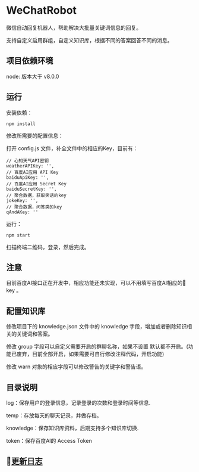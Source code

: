 # WeChatRobot
微信自动回复机器人，帮助解决大批量关键词信息的回复。

支持自定义启用群组，自定义知识库，根据不同的答案回答不同的消息。

## 项目依赖环境

node: 版本大于 v8.0.0

## 运行

安装依赖：

```
npm install
```

修改所需要的配置信息：

打开 config.js 文件，补全文件中的相应的Key，目前有：

```
// 心知天气API密钥
weatherAPIKey: '',
// 百度AI应用 API Key
baiduApiKey: '',
// 百度AI应用 Secret Key
baiduSecretKey: '',
// 聚合数据，获取笑话的key
jokeKey: '',
// 聚合数据，问答类的key
qAndAKey: ''
```

运行：

```
npm start
```

扫描终端二维码，登录，然后完成。

## 注意

目前百度AI接口正在开发中，相应功能还未实现，可以不用填写百度AI相应的 key 。

## 配置知识库

修改项目下的 knowledge.json 文件中的 knowledge 字段，增加或者删除知识相关的关键词和答案。

修改 group 字段可以自定义需要开启的群聊名称，如果不设置 默认都不开启。(功能已废弃，目前全部开启，如果需要可自行修改注释代码，开启功能)

修改 warn 对象的相应字段可以修改警告的关键字和警告语。

## 目录说明

log：保存用户的登录信息，记录登录的次数和登录时间等信息.

temp：存放每天的聊天记录，并做存档。

knowledge：保存知识库资料，后期支持多个知识库切换.

token：保存百度AI的 Access Token 

## [更新日志](./updatelog.md)